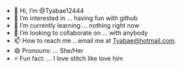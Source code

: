 - 👋 Hi, I’m @Tyabae12444
- 👀 I’m interested in ... having fun with github
- 🌱 I’m currently learning ... nothing right now
- 💞️ I’m looking to collaborate on ... with anybody
- 📫 How to reach me ...email me at Tyabae@hotmail.com.
- 😄 Pronouns: ... She/Her
- ⚡ Fun fact: ... I love stitch like love him

<!---
Tyabae12444/Tyabae12444 is a ✨ special ✨ repository because its `README.md` (this file) appears on your GitHub profile.
You can click the Preview link to take a look at your changes.
--->
